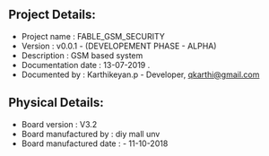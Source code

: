 ## Project Details:
- Project name : FABLE_GSM_SECURITY
- Version : v0.0.1 - (DEVELOPEMENT PHASE - ALPHA)
- Description : GSM based system
- Documentation date : 13-07-2019 .
- Documented by : Karthikeyan.p - Developer, qkarthi@gmail.com

## Physical Details:
- Board version : V3.2
- Board manufactured by : diy mall unv
- Board manufactured date : -  11-10-2018